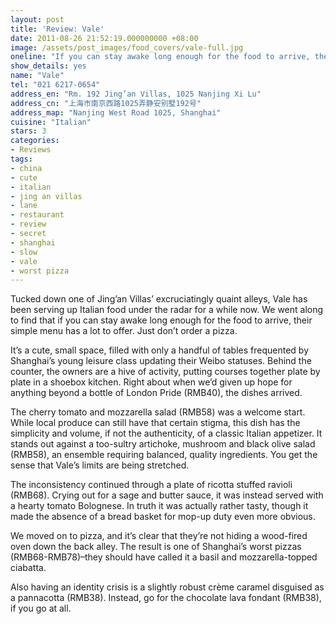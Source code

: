 ```yaml
---
layout: post
title: 'Review: Vale'
date: 2011-08-26 21:52:19.000000000 +08:00
image: /assets/post_images/food_covers/vale-full.jpg
oneline: "If you can stay awake long enough for the food to arrive, their simple menu has a lot to offer"
show_details: yes
name: "Vale"
tel: "021 6217-0654"
address_en: "Rm. 192 Jing’an Villas, 1025 Nanjing Xi Lu"
address_cn: "上海市南京西路1025弄静安别墅192号"
address_map: "Nanjing West Road 1025, Shanghai"
cuisine: "Italian"
stars: 3
categories:
- Reviews
tags:
- china
- cute
- italian
- jing an villas
- lane
- restaurant
- review
- secret
- shanghai
- slow
- vale
- worst pizza
---
```

Tucked down one of Jing’an Villas’ excruciatingly quaint alleys, Vale has been serving up Italian food under the radar for a while now. We went along to find that if you can stay awake long enough for the food to arrive, their simple menu has a lot to offer. Just don’t order a pizza.

It’s a cute, small space, filled with only a handful of tables frequented by Shanghai’s young leisure class updating their Weibo statuses. Behind the counter, the owners are a hive of activity, putting courses together plate by plate in a shoebox kitchen. Right about when we’d given up hope for anything beyond a bottle of London Pride (RMB40), the dishes arrived.

The cherry tomato and mozzarella salad (RMB58) was a welcome start. While local produce can still have that certain stigma, this dish has the simplicity and volume, if not the authenticity, of a classic Italian appetizer. It stands out against a too-sultry artichoke, mushroom and black olive salad (RMB58), an ensemble requiring balanced, quality ingredients. You get the sense that Vale’s limits are being stretched.

The inconsistency continued through a plate of ricotta stuffed ravioli (RMB68). Crying out for a sage and butter sauce, it was instead served with a hearty tomato Bolognese. In truth it was actually rather tasty, though it made the absence of a bread basket for mop-up duty even more obvious.

We moved on to pizza, and it’s clear that they’re not hiding a wood-fired oven down the back alley. The result is one of Shanghai’s worst pizzas (RMB68-RMB78)–they should have called it a basil and mozzarella-topped ciabatta.

Also having an identity crisis is a slightly robust crème caramel disguised as a pannacotta (RMB38). Instead, go for the chocolate lava fondant (RMB38), if you go at all.
